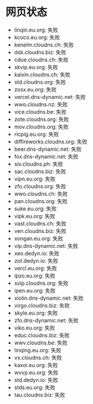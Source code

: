 # 网页状态
- linqin.eu.org: 失败
- kcoco.eu.org: 失败
- kenelm.cloudns.ch: 失败
- dsk.cloudns.biz: 失败
- cdue.cloudns.ch: 失败
- skvip.eu.org: 失败
- kaixin.cloudns.ch: 失败
- std.cloudns.org: 失败
- zosx.eu.org: 失败
- vercel.dns-dynamic.net: 失败
- wwo.cloudns.nz: 失败
- vice.cloudns.be: 失败
- zote.cloudns.org: 失败
- mov.cloudns.org: 失败
- ricpig.eu.org: 失败
- diffireworks.cloudns.org: 失败
- beer.dns-dynamic.net: 失败
- fox.dns-dynamic.net: 失败
- siv.cloudns.ph: 失败
- sac.cloudns.biz: 失败
- vipn.eu.org: 失败
- zfo.cloudns.org: 失败
- wwo.cloudns.ch: 失败
- pan.cloudns.org: 失败
- suke.eu.org: 失败
- vipk.eu.org: 失败
- vast.cloudns.ch: 失败
- ven.cloudns.biz: 失败
- xongan.eu.org: 失败
- vip.dns-dynamic.net: 失败
- xeo.dedyn.io: 失败
- zot.dedyn.io: 失败
- vercl.eu.org: 失败
- ipzo.eu.org: 失败
- svip.cloudns.org: 失败
- ipen.eu.org: 失败
- xiolin.dns-dynamic.net: 失败
- virgo.cloudns.biz: 失败
- skyle.eu.org: 失败
- zfo.dns-dynamic.net: 失败
- viko.eu.org: 失败
- educ.cloudns.biz: 失败
- wwv.cloudns.be: 失败
- linqing.eu.org: 失败
- vx.cloudns.ch: 失败
- kaxoi.eu.org: 失败
- wvvp.eu.org: 失败
- std.dedyn.io: 失败
- stds.eu.org: 失败
- tau.cloudns.biz: 失败

